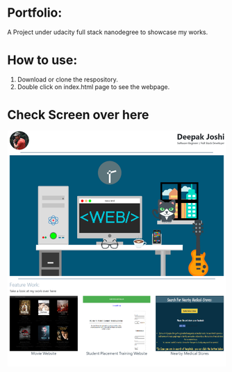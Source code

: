 # Portfolio:
A Project under udacity full stack nanodegree to showcase my works.

# How to use:

1) Download or clone the respository.
2) Double click on index.html page to see the webpage.

# Check Screen over here

![alt text](https://github.com/deepakjoshishri/portfolio/blob/master/img/indexPage.png)
